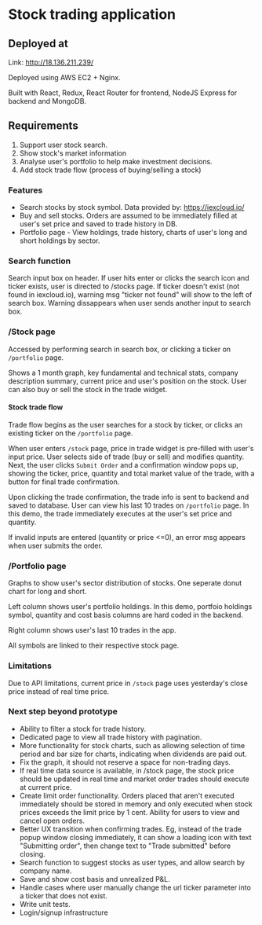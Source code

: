 # Stock trading application

## Deployed at

Link: http://18.136.211.239/

Deployed using AWS EC2 + Nginx.

Built with React, Redux, React Router for frontend, NodeJS Express for backend and MongoDB.

## Requirements
1) Support user stock search. 
2) Show stock's market information
3) Analyse user's portfolio to help make investment decisions.
4) Add stock trade flow (process of buying/selling a stock)

### Features
- Search stocks by stock symbol. Data provided by: https://iexcloud.io/
- Buy and sell stocks. Orders are assumed to be immediately filled at user's set price and saved to trade history in DB.
- Portfolio page - View holdings, trade history, charts of user's long and short holdings by sector.

### Search function
Search input box on header. If user hits enter or clicks the search icon and ticker exists, user is directed to /stocks page. If ticker doesn't exist (not found in iexcloud.io), warning msg "ticker not found" will show to the left of search box. Warning dissappears when user sends another input to search box.

### /Stock page
Accessed by performing search in search box, or clicking a ticker on `/portfolio` page.

Shows a 1 month graph, key fundamental and technical stats, company description summary, current price and user's position on the stock. User can also buy or sell the stock in the trade widget.

#### Stock trade flow
Trade flow begins as the user searches for a stock by ticker, or clicks an existing ticker on the ```/portfolio``` page. 

When user enters ```/stock``` page, price in trade widget is pre-filled with user's input price. User selects side of trade (buy or sell) and modifies quantity. Next, the user clicks ```Submit Order``` and a confirmation window pops up, showing the ticker, price, quantity and total market value of the trade, with a button for final trade confirmation.

Upon clicking the trade confirmation, the trade info is sent to backend and saved to database. User can view his last 10 trades on ```/portfolio``` page. In this demo, the trade immediately executes at the user's set price and quantity.

If invalid inputs are entered (quantity or price <=0), an error msg appears when user submits the order.

### /Portfolio page
Graphs to show user's sector distribution of stocks. One seperate donut chart for long and short.

Left column shows user's portfolio holdings. In this demo, portfoio holdings symbol, quantity and cost basis columns are hard coded in the backend.

Right column shows user's last 10 trades in the app.

All symbols are linked to their respective stock page.


### Limitations
Due to API limitations, current price in ```/stock``` page uses yesterday's close price instead of real time price.

### Next step beyond prototype
- Ability to filter a stock for trade history.
- Dedicated page to view all trade history with pagination.
- More functionality for stock charts, such as allowing selection of time period and bar size for charts, indicating when dividends are paid out.
- Fix the graph, it should not reserve a space for non-trading days.
- If real time data source is available, in /stock page, the stock price should be updated in real time and market order trades should execute at current price.
- Create limit order functionality. Orders placed that aren't executed immediately should be stored in memory and only executed when stock prices exceeds the limit price by 1 cent. Ability for users to view and cancel open orders.
- Better UX transition when confirming trades. Eg, instead of the trade popup window closing immediately, it can show a loading icon with text "Submitting order", then change text to "Trade submitted" before closing.
- Search function to suggest stocks as user types, and allow search by company name.
- Save and show cost basis and unrealized P&L.
- Handle cases where user manually change the url ticker parameter into a ticker that does not exist.
- Write unit tests.
- Login/signup infrastructure
